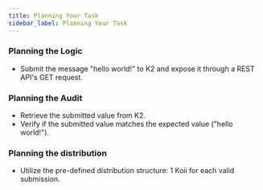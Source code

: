 ```yaml
---
title: Planning Your Task
sidebar_label: Planning Your Task
---
```


### Planning the Logic

- Submit the message "hello world!" to K2 and expose it through a REST API's GET request.

### Planning the Audit

- Retrieve the submitted value from K2.
- Verify if the submitted value matches the expected value ("hello world!").

### Planning the distribution

- Utilize the pre-defined distribution structure: 1 Koii for each valid submission.



